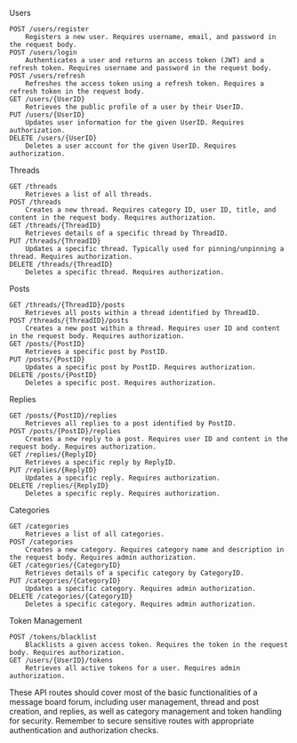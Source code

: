 Users

    POST /users/register
        Registers a new user. Requires username, email, and password in the request body.
    POST /users/login
        Authenticates a user and returns an access token (JWT) and a refresh token. Requires username and password in the request body.
    POST /users/refresh
        Refreshes the access token using a refresh token. Requires a refresh token in the request body.
    GET /users/{UserID}
        Retrieves the public profile of a user by their UserID.
    PUT /users/{UserID}
        Updates user information for the given UserID. Requires authorization.
    DELETE /users/{UserID}
        Deletes a user account for the given UserID. Requires authorization.

Threads

    GET /threads
        Retrieves a list of all threads.
    POST /threads
        Creates a new thread. Requires category ID, user ID, title, and content in the request body. Requires authorization.
    GET /threads/{ThreadID}
        Retrieves details of a specific thread by ThreadID.
    PUT /threads/{ThreadID}
        Updates a specific thread. Typically used for pinning/unpinning a thread. Requires authorization.
    DELETE /threads/{ThreadID}
        Deletes a specific thread. Requires authorization.

Posts

    GET /threads/{ThreadID}/posts
        Retrieves all posts within a thread identified by ThreadID.
    POST /threads/{ThreadID}/posts
        Creates a new post within a thread. Requires user ID and content in the request body. Requires authorization.
    GET /posts/{PostID}
        Retrieves a specific post by PostID.
    PUT /posts/{PostID}
        Updates a specific post by PostID. Requires authorization.
    DELETE /posts/{PostID}
        Deletes a specific post. Requires authorization.

Replies

    GET /posts/{PostID}/replies
        Retrieves all replies to a post identified by PostID.
    POST /posts/{PostID}/replies
        Creates a new reply to a post. Requires user ID and content in the request body. Requires authorization.
    GET /replies/{ReplyID}
        Retrieves a specific reply by ReplyID.
    PUT /replies/{ReplyID}
        Updates a specific reply. Requires authorization.
    DELETE /replies/{ReplyID}
        Deletes a specific reply. Requires authorization.

Categories

    GET /categories
        Retrieves a list of all categories.
    POST /categories
        Creates a new category. Requires category name and description in the request body. Requires admin authorization.
    GET /categories/{CategoryID}
        Retrieves details of a specific category by CategoryID.
    PUT /categories/{CategoryID}
        Updates a specific category. Requires admin authorization.
    DELETE /categories/{CategoryID}
        Deletes a specific category. Requires admin authorization.

Token Management

    POST /tokens/blacklist
        Blacklists a given access token. Requires the token in the request body. Requires authorization.
    GET /users/{UserID}/tokens
        Retrieves all active tokens for a user. Requires admin authorization.

These API routes should cover most of the basic functionalities of a message board forum, including user management, thread and post creation, and replies, as well as category management and token handling for security. Remember to secure sensitive routes with appropriate authentication and authorization checks.